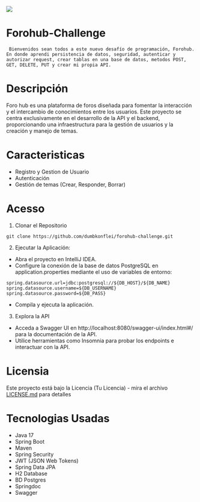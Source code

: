    <p align="left">
   <img src="https://img.shields.io/badge/STATUS-FINALIZADO-blue">
   </p>
   
   # Forohub-Challenge
     Bienvenidos sean todos a este nuevo desafío de programación, Forohub. En donde aprendi persistencia de datos, seguridad, autenticar y autorizar request, crear tablas en una base de datos, metodos POST, GET, DELETE, PUT y crear mi propia API.

# Descripción

Foro hub es una plataforma de foros diseñada para fomentar la interacción y el intercambio de conocimientos entre los usuarios. Este proyecto se centra exclusivamente en el desarrollo de la API y el backend, proporcionando una infraestructura para la gestión de usuarios y la creación y manejo de temas.

# Caracteristicas
- Registro y Gestion de Usuario
- Autenticación
- Gestión de temas (Crear, Responder, Borrar)

# Acesso
1. Clonar el Repositorio
```
git clone https://github.com/dumbkonflei/forohub-challenge.git
```   
2. Ejecutar la Aplicación:
* Abra el proyecto en IntelliJ IDEA.
* Configure la conexión de la base de datos PostgreSQL en application.properties mediante el uso de variables de entorno:
 ```
spring.datasource.url=jdbc:postgresql://${DB_HOST}/${DB_NAME}
spring.datasource.username=${DB_USERNAME}
spring.datasource.password=${DB_PASS}
   ```
* Compila y ejecuta la aplicación.

3. Explora la API
* Acceda a Swagger UI en http://localhost:8080/swagger-ui/index.html#/ para la documentación de la API.
* Utilice herramientas como Insomnia para probar los endpoints e interactuar con la API.

# Licensia
Este proyecto está bajo la Licencia (Tu Licencia) - mira el archivo [LICENSE.md](LICENSE.md) para detalles


# Tecnologias Usadas
- Java 17
- Spring Boot
- Maven
- Spring Security
- JWT (JSON Web Tokens)
- Spring Data JPA
- H2 Database
- BD Postgres
- Springdoc
- Swagger
